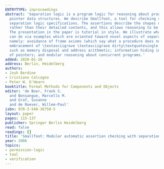```yaml
---
ENTRYTYPE: inproceedings
abstract: 'Separation logic is a program logic for reasoning about programs that manipulate
  pointer data structures. We describe Smallfoot, a tool for checking certain lightweight
  separation logic specifications. The assertions describe the shapes of data structures
  rather than their detailed contents, and this allows reasoning to be fully automatic.
  The presentation in the paper is tutorial in style. We illustrate what the tool
  can do via examples which are oriented toward novel aspects of separation logic,
  namely: avoidance of frame axioms (which say what a procedure does not change);
  embracement of \textasciigrave \textasciigrave dirty\textquotesingle \textquotesingle  features
  such as memory disposal and address arithmetic; information hiding in the presence
  of pointers; and modular reasoning about concurrent programs.'
added: 2020-01-28
address: Berlin, Heidelberg
authors:
- Josh Berdine
- Cristiano Calcagno
- Peter W. O'Hearn
booktitle: Formal Methods for Components and Objects
editor: 'de Boer, Frank S.
  and Bonsangue, Marcello M.
  and Graf, Susanne
  and de Roever, Willem-Paul'
isbn: 978-3-540-36750-5
layout: paper
pages: 115-137
publisher: Springer Berlin Heidelberg
read: false
readings: []
title: 'Smallfoot: Modular automatic assertion checking with separation logic'
year: 2006
topics:
- permission-logic
- tool
- verification
---
```


